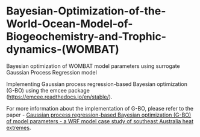 # Bayesian-Optimization-of-the-World-Ocean-Model-of-Biogeochemistry-and-Trophic-dynamics-(WOMBAT)
Bayesian optimization of WOMBAT model parameters using surrogate Gaussian Process Regression model

Implementing Gaussian process regression-based Bayesian optimization (G-BO) using the emcee package (https://emcee.readthedocs.io/en/stable/).

For more information about the implementation of G-BO, please refer to the paper - [Gaussian process regression-based Bayesian optimization (G-BO) of model parameters - a WRF model case study of southeast Australia heat extremes](https://agupubs.onlinelibrary.wiley.com/doi/full/10.1029/2024GL111074).
